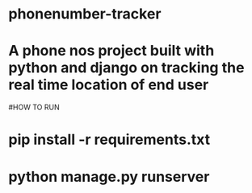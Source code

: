 # phonenumber-tracker

# A phone nos project built with python and django on tracking the real time location of end user

#HOW TO RUN

# pip install -r requirements.txt
# python manage.py runserver
